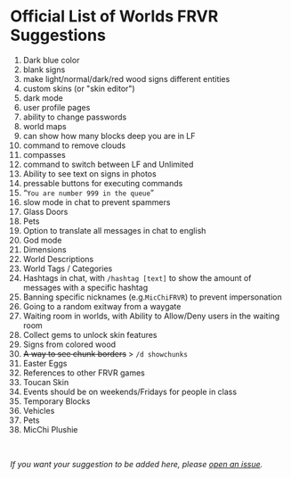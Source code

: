 # Official List of Worlds FRVR Suggestions

1. Dark blue color
2. blank signs
3. make light/normal/dark/red wood signs different entities
4. custom skins (or "skin editor")
5. dark mode
6. user profile pages
7. ability to change passwords
8. world maps
9. can show how many blocks deep you are in LF
10. command to remove clouds
11. compasses
12. command to switch between LF and Unlimited
13. Ability to see text on signs in photos
14. pressable buttons for executing commands
15. “`You are number 999 in the queue`”
16. slow mode in chat to prevent spammers
17. Glass Doors
18. Pets
19. Option to translate all messages in chat to english
20. God mode
21. Dimensions
22. World Descriptions
23. World Tags / Categories
24. Hashtags in chat, with `/hashtag [text]` to show the amount of messages with a specific hashtag
25. Banning specific nicknames (e.g.`MicChiFRVR`) to prevent impersonation
26. Going to a random exitway from a waygate
27. Waiting room in worlds, with Ability to Allow/Deny users in the waiting room
28. Collect gems to unlock skin features
29. Signs from colored wood
30. ~~A way to see chunk borders~~ > `/d showchunks`
31. Easter Eggs
32. References to other FRVR games
33. Toucan Skin
34. Events should be on weekends/Fridays for people in class
35. Temporary Blocks
36. Vehicles
37. Pets
38. MicChi Plushie
<br>

*If you want your suggestion to be added here, please [open an issue](https://github.com/kornrt2018/worlds-frvr-suggestions/issues/new/).*
